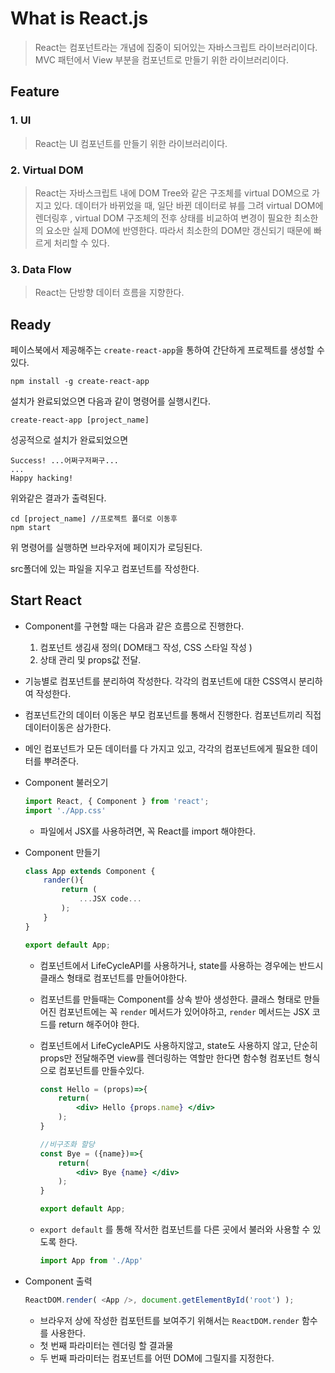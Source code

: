 # What is React.js

> React는 컴포넌트라는 개념에 집중이 되어있는 자바스크립트 라이브러리이다. MVC 패턴에서 View 부분을 컴포넌트로 만들기 위한 라이브러리이다.



## Feature

### 1. UI

> React는  UI 컴포넌트를 만들기 위한 라이브러리이다.

### 2. Virtual DOM

> React는 자바스크립트 내에  DOM Tree와 같은 구조체를 virtual DOM으로 가지고 있다. 데이터가 바뀌었을 때, 일단 바뀐 데이터로 뷰를 그려 virtual DOM에 렌더링후 , virtual DOM 구조체의 전후 상태를 비교하여 변경이 필요한 최소한의 요소만 실제 DOM에 반영한다. 따라서 최소한의 DOM만 갱신되기 때문에 빠르게 처리할 수 있다.

### 3. Data Flow

> React는 단방향 데이터 흐름을 지향한다. 



## Ready

페이스북에서 제공해주는 `create-react-app`을 통하여 간단하게 프로젝트를 생성할 수 있다.

```terminal
npm install -g create-react-app
```

설치가 완료되었으면 다음과 같이 명령어를 실행시킨다.

```terminal
create-react-app [project_name]
```

성공적으로 설치가 완료되었으면

```terminal
Success! ...어쩌구저쩌구...
...
Happy hacking!
```

위와같은 결과가 출력된다.

```terminal
cd [project_name] //프로젝트 폴더로 이동후
npm start
```

위 명령어를 실행하면 브라우저에 페이지가 로딩된다.

src폴더에 있는 파일을 지우고 컴포넌트를 작성한다.



## Start React

- Component를 구현할 때는 다음과 같은 흐름으로 진행한다.

  1. 컴포넌트 생김새 정의( DOM태그 작성, CSS 스타일 작성 )
  2. 상태 관리 및 props값 전달.

- 기능별로 컴포넌트를 분리하여 작성한다. 각각의 컴포넌트에 대한 CSS역시 분리하여 작성한다.

- 컴포넌트간의 데이터 이동은 부모 컴포넌트를 통해서 진행한다. 컴포넌트끼리 직접 데이터이동은 삼가한다.

- 메인 컴포넌트가 모든 데이터를 다 가지고 있고, 각각의 컴포넌트에게 필요한 데이터를 뿌려준다.

- Component 불러오기

  ```javascript
  import React, { Component } from 'react';
  import './App.css'
  ```

  - 파일에서 JSX를 사용하려면, 꼭 React를 import 해야한다.

- Component 만들기

  ```javascript
  class App extends Component {
      rander(){
          return (
              ...JSX code...
          );
      }
  }
  
  export default App;
  ```

  - 컴포넌트에서 LifeCycleAPI를 사용하거나, state를 사용하는 경우에는 반드시 클래스 형태로 컴포넌트를 만들어야한다.

  - 컴포넌트를 만들때는 Component를 상속 받아 생성한다. 클래스 형태로 만들어진 컴포넌트에는 꼭 `render` 메서드가 있어야하고, `render` 메서드는 JSX 코드를 return 해주어야 한다.

  - 컴포넌트에서 LifeCycleAPI도 사용하지않고, state도 사용하지 않고, 단순히 props만 전달해주면 view를 렌더링하는 역할만 한다면 함수형 컴포넌트 형식으로 컴포넌트를 만들수있다.

    ```jsx
    const Hello = (props)=>{
        return(
            <div> Hello {props.name} </div>
        );
    }
    
    //비구조화 할당
    const Bye = ({name})=>{
        return(
            <div> Bye {name} </div>
        );
    }
    
    export default App; 
    ```

  - `export default` 를 통해 작서한 컴포넌트를 다른 곳에서 불러와 사용할 수 있도록 한다.

    ```javascript
    import App from './App'
    ```

- Component 출력

  ```javascript
  ReactDOM.render( <App />, document.getElementById('root') );
  ```

  - 브라우저 상에 작성한 컴포턴트를 보여주기 위해서는 `ReactDOM.render` 함수를 사용한다.
  - 첫 번째 파라미터는 렌더링 할 결과물
  - 두 번째 파라미터는 컴포넌트를 어떤 DOM에 그릴지를 지정한다.